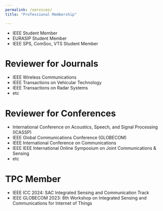 ```yaml
---
permalink: /services/
title: "Professional Membership"

---
```


- IEEE Student Member
- EURASIP Student Member
- IEEE SPS, ComSoc, VTS Student Member

# Reviewer for Journals

- IEEE Wireless Communications
- IEEE Transactions on Vehicular Technology
- IEEE Transactions on Radar Systems
- etc

# Reviewer for Conferences

- International Conference on Acoustics, Speech, and Signal Processing (ICASSP)
- IEEE Global Communications Conference (GLOBECOM)
- IEEE International Conference on Communications
- IEEE IEEE International Online Symposium on Joint Communications & Sensing
- etc

# TPC Member

- IEEE ICC 2024: SAC Integrated Sensing and Communication Track
- IEEE GLOBECOM 2023: 8th Workshop on Integrated Sensing and Communications for Internet of Things